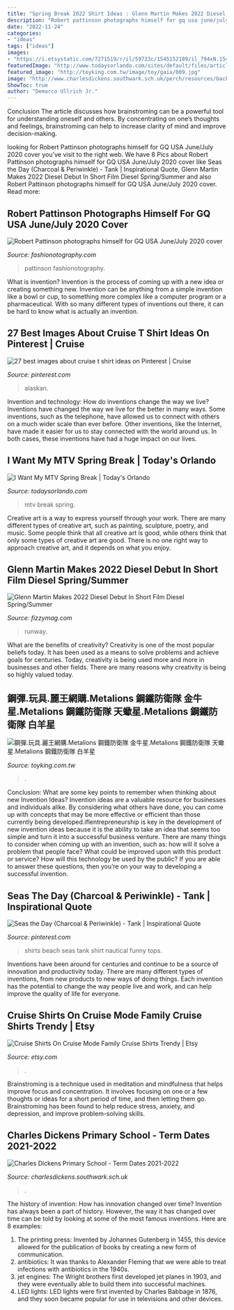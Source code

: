 ```yaml
---
title: "Spring Break 2022 Shirt Ideas : Glenn Martin Makes 2022 Diesel Debut In Short Film Diesel Spring/summer"
description: "Robert pattinson photographs himself for gq usa june/july 2020 cover"
date: "2022-11-24"
categories:
- "ideas"
tags: ["ideas"]
images:
- "https://i.etsystatic.com/7271519/r/il/59723c/1545152189/il_794xN.1545152189_kh0o.jpg"
featuredImage: "http://www.todaysorlando.com/sites/default/files/articles/cover/image.jpg"
featured_image: "http://toyking.com.tw/image/toy/gaia/009.jpg"
image: "http://www.charlesdickens.southwark.sch.uk/perch/resources/background/img8365.jpg"
ShowToc: true
author: "Demarco Ullrich Jr."
---
```



Conclusion
The article discusses how brainstroming can be a powerful tool for understanding oneself and others. By concentrating on one’s thoughts and feelings, brainstroming can help to increase clarity of mind and improve decision-making.

	

		
looking for Robert Pattinson photographs himself for GQ USA June/July 2020 cover you've visit to the right web. We have 8 Pics about Robert Pattinson photographs himself for GQ USA June/July 2020 cover like Seas the Day (Charcoal &amp; Periwinkle) - Tank | Inspirational Quote, Glenn Martin Makes 2022 Diesel Debut In Short Film Diesel Spring/Summer and also Robert Pattinson photographs himself for GQ USA June/July 2020 cover. Read more:
		
    
## Robert Pattinson Photographs Himself For GQ USA June/July 2020 Cover

<img loading=lazy src="https://www.fashionotography.com/wp-content/uploads/2020/06/Robert-Pattinson-photographs-himself-for-GQ-USA-June-July-2020-cover-11-768x1066.jpg" onerror="this.onerror=null;this.src='https://tse3.mm.bing.net/th?id=OIP.aMFDs9WXLCUldRkdoYz2oQHaKR&amp;pid=15.1';" alt="Robert Pattinson photographs himself for GQ USA June/July 2020 cover">

_Source: fashionotography.com_

>pattinson fashionotography. 

	

What is invention?
Invention is the process of coming up with a new idea or creating something new. Invention can be anything from a simple invention like a bowl or cup, to something more complex like a computer program or a pharmaceutical. With so many different types of inventions out there, it can be hard to know what is actually an invention.

    
## 27 Best Images About Cruise T Shirt Ideas On Pinterest | Cruise

<img loading=lazy src="https://s-media-cache-ak0.pinimg.com/736x/97/38/96/973896af2e9cefe35204f242194956dd.jpg" onerror="this.onerror=null;this.src='https://tse4.mm.bing.net/th?id=OIP.bNeXgCIFuJ37tmBDxDh65wHaJ4&amp;pid=15.1';" alt="27 best images about cruise t shirt ideas on Pinterest | Cruise">

_Source: pinterest.com_

>alaskan. 

	

Invention and technology: How do inventions change the way we live?
Inventions have changed the way we live for the better in many ways. Some inventions, such as the telephone, have allowed us to connect with others on a much wider scale than ever before. Other inventions, like the Internet, have made it easier for us to stay connected with the world around us. In both cases, these inventions have had a huge impact on our lives.

    
## I Want My MTV Spring Break | Today&#039;s Orlando

<img loading=lazy src="http://www.todaysorlando.com/sites/default/files/articles/cover/image.jpg" onerror="this.onerror=null;this.src='https://tse3.mm.bing.net/th?id=OIP.O-vDkKFmgT3ValMY0rDCtwHaFs&amp;pid=15.1';" alt="I Want My MTV Spring Break | Today&#039;s Orlando">

_Source: todaysorlando.com_

>mtv break spring. 

	

Creative art is a way to express yourself through your work. There are many different types of creative art, such as painting, sculpture, poetry, and music. Some people think that all creative art is good, while others think that only some types of creative art are good. There is no one right way to approach creative art, and it depends on what you enjoy.

    
## Glenn Martin Makes 2022 Diesel Debut In Short Film Diesel Spring/Summer

<img loading=lazy src="https://fizzymag.com/uploads/article_photo/file_name/f9bbc34a-e2dc-4d1b-8458-5ec84bed6380/glenn-martin-makes-2022-diesel-debut-in-short-film-8.jpg" onerror="this.onerror=null;this.src='https://tse4.mm.bing.net/th?id=OIP.zLe7LnlL-3lFFrg3x2N1SAHaFL&amp;pid=15.1';" alt="Glenn Martin Makes 2022 Diesel Debut In Short Film Diesel Spring/Summer">

_Source: fizzymag.com_

>runway. 

	

What are the benefits of creativity?
Creativity is one of the most popular beliefs today. It has been used as a means to solve problems and achieve goals for centuries. Today, creativity is being used more and more in businesses and other fields. There are many reasons why creativity is being so highly valued today.

    
## 鋼彈.玩具.麗王網購.Metalions 鋼鐵防衛隊 金牛星.Metalions 鋼鐵防衛隊 天蠍星.Metalions 鋼鐵防衛隊 白羊星

<img loading=lazy src="http://toyking.com.tw/image/toy/gaia/009.jpg" onerror="this.onerror=null;this.src='https://tse2.mm.bing.net/th?id=OIP.rxEdHvUHmNhi1Kh93JVd9QAAAA&amp;pid=15.1';" alt="鋼彈.玩具.麗王網購.Metalions 鋼鐵防衛隊 金牛星.Metalions 鋼鐵防衛隊 天蠍星.Metalions 鋼鐵防衛隊 白羊星">

_Source: toyking.com.tw_

>. 

	

Conclusion: What are some key points to remember when thinking about new Invention Ideas?
Invention ideas are a valuable resource for businesses and individuals alike. By considering what others have done, you can come up with concepts that may be more effective or efficient than those currently being developed.iflentrepreneurship is key in the development of new invention ideas because it is the ability to take an idea that seems too simple and turn it into a successful business venture. There are many things to consider when coming up with an invention, such as: how will it solve a problem that people face? What could be improved upon with this product or service? How will this technology be used by the public? If you are able to answer these questions, then you’re on your way to developing a successful invention.

    
## Seas The Day (Charcoal &amp; Periwinkle) - Tank | Inspirational Quote

<img loading=lazy src="https://i.pinimg.com/originals/80/7d/4e/807d4e0aba30717e3cf3986c836ae7da.jpg" onerror="this.onerror=null;this.src='https://tse4.mm.bing.net/th?id=OIP.NTyOjGOPV79dGjBr9TbyEwHaHa&amp;pid=15.1';" alt="Seas the Day (Charcoal &amp; Periwinkle) - Tank | Inspirational Quote">

_Source: pinterest.com_

>shirts beach seas tank shirt nautical funny tops. 

	

Inventions have been around for centuries and continue to be a source of innovation and productivity today. There are many different types of inventions, from new products to new ways of doing things. Each invention has the potential to change the way people live and work, and can help improve the quality of life for everyone.

    
## Cruise Shirts On Cruise Mode Family Cruise Shirts Trendy | Etsy

<img loading=lazy src="https://i.etsystatic.com/7271519/r/il/59723c/1545152189/il_794xN.1545152189_kh0o.jpg" onerror="this.onerror=null;this.src='https://tse4.mm.bing.net/th?id=OIP.1dcQ-ldCg2IGEYonN48C6gHaNf&amp;pid=15.1';" alt="Cruise Shirts On Cruise Mode Family Cruise Shirts Trendy | Etsy">

_Source: etsy.com_

>. 

	

Brainstroming is a technique used in meditation and mindfulness that helps improve focus and concentration. It involves focusing on one or a few thoughts or ideas for a short period of time, and then letting them go. Brainstroming has been found to help reduce stress, anxiety, and depression, and improve problem-solving skills.

    
## Charles Dickens Primary School - Term Dates 2021-2022

<img loading=lazy src="http://www.charlesdickens.southwark.sch.uk/perch/resources/background/img8365.jpg" onerror="this.onerror=null;this.src='https://tse3.mm.bing.net/th?id=OIP.upx9PSuxBX6YosQvj9PY9wHaE8&amp;pid=15.1';" alt="Charles Dickens Primary School - Term Dates 2021-2022">

_Source: charlesdickens.southwark.sch.uk_

>. 

	

The history of invention: How has innovation changed over time?
Invention has always been a part of history. However, the way it has changed over time can be told by looking at some of the most famous inventions. Here are 8 examples:
1. The printing press: Invented by Johannes Gutenberg in 1455, this device allowed for the publication of books by creating a new form of communication.
2. antibiotics: It was thanks to Alexander Fleming that we were able to treat infections with antibiotics in the 1940s.
3. jet engines: The Wright brothers first developed jet planes in 1903, and they were eventually able to build them into successful machines.
4. LED lights: LED lights were first invented by Charles Babbage in 1876, and they soon became popular for use in televisions and other devices.

